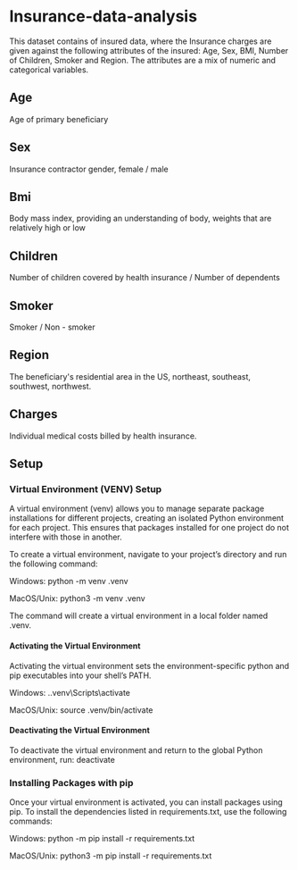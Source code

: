 # Insurance-data-analysis

This dataset contains of insured data, where the Insurance charges are given against the following attributes of the insured: Age, Sex, BMI, Number of Children, Smoker and Region. The attributes are a mix of numeric and categorical variables.


## Age
 Age of primary beneficiary

## Sex 
Insurance contractor gender, female / male

## Bmi
Body mass index, providing an understanding of body, weights that are relatively high or low

## Children
Number of children covered by health insurance / Number of dependents

## Smoker
Smoker / Non - smoker

## Region
The beneficiary's residential area in the US, northeast, southeast, southwest, northwest.

## Charges
Individual medical costs billed by health insurance.

## Setup
### Virtual Environment (VENV) Setup
A virtual environment (venv) allows you to manage separate package installations for different projects, creating an isolated Python environment for each project. This ensures that packages installed for one project do not interfere with those in another.

To create a virtual environment, navigate to your project’s directory and run the following command:

Windows: python -m venv .venv

MacOS/Unix: python3 -m venv .venv

The command will create a virtual environment in a local folder named .venv.

#### Activating the Virtual Environment
Activating the virtual environment sets the environment-specific python and pip executables into your shell’s PATH.

Windows: .\.venv\Scripts\activate

MacOS/Unix: source .venv/bin/activate

#### Deactivating the Virtual Environment
To deactivate the virtual environment and return to the global Python environment, run: deactivate

### Installing Packages with pip
Once your virtual environment is activated, you can install packages using pip. To install the dependencies listed in requirements.txt, use the following commands:

Windows: python -m pip install -r requirements.txt

MacOS/Unix: python3 -m pip install -r requirements.txt
